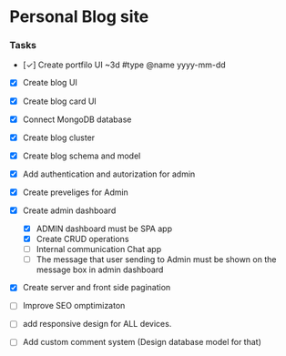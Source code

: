 # Personal Blog site


### Tasks
- [✓] Create portfilo UI ~3d #type @name yyyy-mm-dd  
- [x] Create blog UI
- [x] Create blog card UI
- [x] Connect MongoDB database
- [x] Create blog cluster
- [x] Create blog schema and model 
- [x] Add authentication and autorization for admin
- [x] Create preveliges for Admin
- [x] Create admin dashboard
  - [x] ADMIN dashboard must be SPA app
  - [x] Create CRUD operations
  - [ ] Internal communication Chat app
  - [ ] The message that user sending to Admin must be shown on the message box in admin dashboard
- [x] Create server and front side pagination
- [ ] Improve SEO omptimizaton
- [ ] add responsive design for ALL devices.
- [ ] Add custom comment system (Design database model for that)

    



